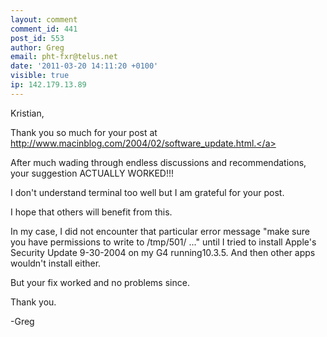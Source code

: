 ```yaml
---
layout: comment
comment_id: 441
post_id: 553
author: Greg
email: pht-fxr@telus.net
date: '2011-03-20 14:11:20 +0100'
visible: true
ip: 142.179.13.89
---
```

Kristian,

Thank you so much for your post at <a href="http://www.macinblog.com/2004/02/software_update.html." rel="nofollow">http://www.macinblog.com/2004/02/software_update.html.</a>

After much wading through endless discussions and recommendations, your suggestion ACTUALLY WORKED!!! 

I don't understand terminal too well but I am grateful for your post.

I hope that others will benefit from this.

In my case, I did not encounter that particular error message "make sure you have permissions to write to /tmp/501/ ..." until I tried to install Apple's Security Update 9-30-2004 on my G4 running10.3.5.  And then other apps wouldn't install either.

But your fix worked and no problems since.

Thank you.

-Greg
